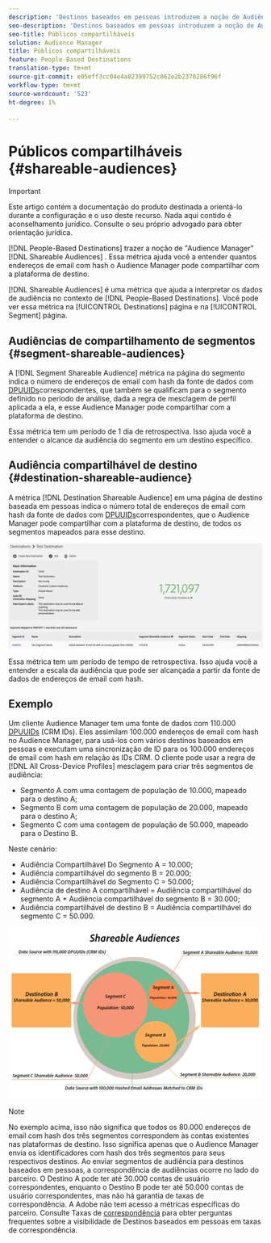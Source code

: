 ```yaml
---
description: 'Destinos baseados em pessoas introduzem a noção de Audiência para Audience Manager. Essa métrica ajuda você a entender quantos endereços de email com hash o Audience Manager pode compartilhar com a plataforma de destino. '
seo-description: 'Destinos baseados em pessoas introduzem a noção de Audiência para Audience Manager. Essa métrica ajuda você a entender quantos endereços de email com hash o Audience Manager pode compartilhar com a plataforma de destino. '
seo-title: Públicos compartilháveis
solution: Audience Manager
title: Públicos compartilháveis
feature: People-Based Destinations
translation-type: tm+mt
source-git-commit: e05eff3cc04e4a82399752c862e2b2370286f96f
workflow-type: tm+mt
source-wordcount: '523'
ht-degree: 1%

---
```



# Públicos compartilháveis {#shareable-audiences}

>[!IMPORTANT]
>Este artigo contém a documentação do produto destinada a orientá-lo durante a configuração e o uso deste recurso. Nada aqui contido é aconselhamento jurídico. Consulte o seu próprio advogado para obter orientação jurídica.

[!DNL People-Based Destinations] trazer a noção de &quot;Audience Manager&quot; [!DNL Shareable Audiences] . Essa métrica ajuda você a entender quantos endereços de email com hash o Audience Manager pode compartilhar com a plataforma de destino.

[!DNL Shareable Audiences] é uma métrica que ajuda a interpretar os dados de audiência no contexto de [!DNL People-Based Destinations]. Você pode ver essa métrica na [!UICONTROL Destinations] página e na [!UICONTROL Segment] página.

## Audiências de compartilhamento de segmentos {#segment-shareable-audiences}

A [!DNL Segment Shareable Audience] métrica na página do segmento indica o número de endereços de email com hash da fonte de dados com [DPUUIDs](../../reference/ids-in-aam.md)correspondentes, que também se qualificam para o segmento definido no período de análise, dada a regra de mesclagem de perfil aplicada a ela, e esse Audience Manager pode compartilhar com a plataforma de destino.

Essa métrica tem um período de 1 dia de retrospectiva. Isso ajuda você a entender o alcance da audiência do segmento em um destino específico.

## Audiência compartilhável de destino {#destination-shareable-audience}

A métrica [!DNL Destination Shareable Audience] em uma página de destino baseada em pessoas indica o número total de endereços de email com hash da fonte de dados com [DPUUIDs](../../reference/ids-in-aam.md)correspondentes, que o Audience Manager pode compartilhar com a plataforma de destino, de todos os segmentos mapeados para esse destino.

![audiências compartilháveis](assets/dest-shareable-audiences.png)

Essa métrica tem um período de tempo de retrospectiva. Isso ajuda você a entender a escala da audiência que pode ser alcançada a partir da fonte de dados de endereços de email com hash.

## Exemplo

Um cliente Audience Manager tem uma fonte de dados com 110.000 [DPUUIDs](../../reference/ids-in-aam.md) (CRM IDs). Eles assimilam 100.000 endereços de email com hash no Audience Manager, para usá-los com vários destinos baseados em pessoas e executam uma sincronização de ID para os 100.000 endereços de email com hash em relação às IDs CRM. O cliente pode usar a regra de [!DNL All Cross-Device Profiles] mesclagem para criar três segmentos de audiência:

* Segmento A com uma contagem de população de 10.000, mapeado para o destino A;
* Segmento B com uma contagem de população de 20.000, mapeado para o destino A;
* Segmento C com uma contagem de população de 50.000, mapeado para o Destino B.

Neste cenário:

* Audiência Compartilhável Do Segmento A = 10.000;
* Audiência compartilhável do segmento B = 20.000;
* Audiência Compartilhável do Segmento C = 50.000;
* Audiência de destino A compartilhável = Audiência compartilhável do segmento A + Audiência compartilhável do segmento B = 30.000;
* Audiência compartilhável de destino B = Audiência compartilhável do segmento C = 50.000.

![diagrama de audiências compartilhável](assets/shareable-audiences.png)

>[!NOTE]
>
>No exemplo acima, isso não significa que todos os 80.000 endereços de email com hash dos três segmentos correspondem às contas existentes nas plataformas de destino. Isso significa apenas que o Audience Manager envia os identificadores com hash dos três segmentos para seus respectivos destinos. Ao enviar segmentos de audiência para destinos baseados em pessoas, a correspondência de audiências ocorre no lado do parceiro. O Destino A pode ter até 30.000 contas de usuário correspondentes, enquanto o Destino B pode ter até 50.000 contas de usuário correspondentes, mas não há garantia de taxas de correspondência. A Adobe não tem acesso a métricas específicas do parceiro. Consulte Taxas de [correspondência](../../faq/faq-people-based-destinations.md#match-rates) para obter perguntas frequentes sobre a visibilidade de Destinos baseados em pessoas em taxas de correspondência.
